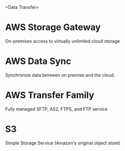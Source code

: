 =Data Transfer=

# AWS Storage Gateway
On-premises access to virtually unlimited cloud storage

# AWS Data Sync
Synchronize data between on premise and the cloud.

# AWS Transfer Family
Fully managed SFTP, AS2, FTPS, and FTP service

# S3
Simple Storage Service (Amazon's original object store)
